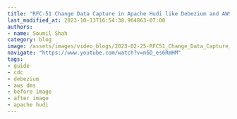 ```yaml
---
title: "RFC-51 Change Data Capture in Apache Hudi like Debezium and AWS DMS Hands on Labs"
last_modified_at: 2023-10-13T16:54:38.964863-07:00
authors:
- name: Soumil Shah
category: blog
image: /assets/images/video_blogs/2023-02-25-RFC51_Change_Data_Capture_in_Apache_Hudi_like_Debezium_and_AWS_DMS_Hands_on_Labs.png
navigate: "https://www.youtube.com/watch?v=n6D_es6RmHM"
tags:
- guide
- cdc
- debezium
- aws dms
- before image
- after image
- apache hudi
---
```

